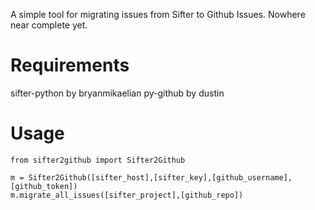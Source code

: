 A simple tool for migrating issues from Sifter to Github Issues. Nowhere near complete yet.

Requirements
============

sifter-python by bryanmikaelian
py-github by dustin

Usage
=====

    from sifter2github import Sifter2Github

    m = Sifter2Github([sifter_host],[sifter_key],[github_username],[github_token])
    m.migrate_all_issues([sifter_project],[github_repo])
